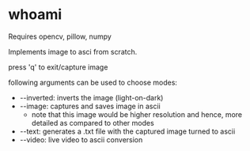 # whoami
Requires opencv, pillow, numpy

Implements image to asci from scratch.

press 'q' to exit/capture image

following arguments can be used to choose modes:
  - --inverted: inverts the image (light-on-dark)
  - --image: captures and saves image in ascii
      - note that this image would be higher resolution
      and hence, more detailed as compared to other modes
  - --text: generates a .txt file with the captured image
  turned to ascii
  - --video: live video to ascii conversion
